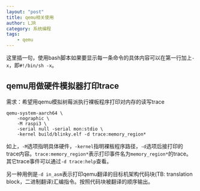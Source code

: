 ```yaml
---
layout: "post"
title: qemu相关使用
author: LJR
category: 系统编程
tags:
    - qemu
---
```


这里插一句，使用bash脚本如果要显示每一条命令的具体内容可以在第一行加上`-x`，即`#!/bin/sh -x`。

## qemu用做硬件模拟器打印trace

需求：希望用qemu模拟树莓派执行裸板程序打印对内存的读写trace

```shell
qemu-system-aarch64 \
    -nographic \
    -M raspi3 \
    -serial null -serial mon:stdio \
    -kernel build/blinky.elf -d trace:memory_region*
```

如上，`-M`选项指明具体硬件，`-kernel`指明裸板程序路径，`-d`选项后接打印的trace内容。`trace:memory_region*`表示打印事件名为`memory_region*`的trace。其它trace事件可以通过`-d trace:help`查看。

另一种用例是`-d in_asm`表示打印qemu翻译的目标机架构代码块(TB: translation block，二进制翻译)汇编指令。按照代码块被翻译的顺序输出。
